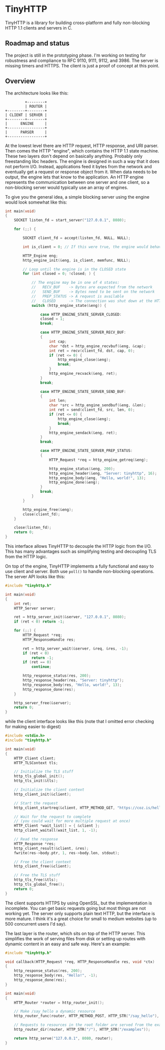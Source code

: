 # TinyHTTP

TinyHTTP is a library for building cross-platform and fully non-blocking HTTP 1.1 clients and servers in C.

## Roadmap and status

The project is still in the prototyping phase. I'm working on testing for robustness and compliance to RFC 9110, 9111, 9112, and 3986. The server is missing timers and HTTPS. The client is just a proof of concept at this point.

## Overview

The architecture looks like this:

```
         +--------+
         | ROUTER |
+--------+--------+
| CLIENT | SERVER |
+--------+--------+
|      ENGINE     |
+-----------------+
|      PARSER     |
+-----------------+
```

At the lowest level there are HTTP request, HTTP response, and URI parser. Then comes the HTTP "engine", which contains the HTTP 1.1 state machine. These two layers don't depend on basically anything. Probably only freestanding libc headers. The engine is designed in such a way that it does not perform I/O. Instead, applications feed it bytes from the network and eventually get a request or response object from it. When data needs to be output, the engine lets that know to the application. An HTTP engine represents the communication between one server and one client, so a non-blocking server would typically use an array of engines.

To give you the general idea, a simple blocking server using the engine would look somewhat like this:
```c
int main(void)
{
	SOCKET listen_fd = start_server("127.0.0.1", 8080);

	for (;;) {

		SOCKET client_fd = accept(listen_fd, NULL, NULL);

		int is_client = 0; // If this were true, the engine would behave as the client instead

		HTTP_Engine eng;
		http_engine_init(&eng, is_client, memfunc, NULL);

		// Loop until the engine is in the CLOSED state
		for (int closed = 0; !closed; ) {

			// The engine may be in one of 4 states:
			//   RECV_BUF    -> Bytes are expected from the network
			//   SEND_BUF    -> Bytes need to be sent on the network
			//   PREP_STATUS -> A request is available
			//   CLOSED      -> The connection was shut down at the HTTP level
			switch (http_engine_state(&eng)) {

				case HTTP_ENGINE_STATE_SERVER_CLOSED:
				closed = 1;
				break;

				case HTTP_ENGINE_STATE_SERVER_RECV_BUF:
				{
					int cap;
					char *dst = http_engine_recvbuf(&eng, &cap);
					int ret = recv(client_fd, dst, cap, 0);
					if (ret <= 0) {
						http_engine_close(&eng);
						break;
					}
					http_engine_recvack(&eng, ret);
				}
				break;

				case HTTP_ENGINE_STATE_SERVER_SEND_BUF:
				{
					int len;
					char *src = http_engine_sendbuf(&eng, &len);
					int ret = send(client_fd, src, len, 0);
					if (ret <= 0) {
						http_engine_close(&eng);
						break;
					}
					http_engine_sendack(&eng, ret);
				}
				break;

				case HTTP_ENGINE_STATE_SERVER_PREP_STATUS:
				{
					HTTP_Request *req = http_engine_getreq(&eng);

					http_engine_status(&eng, 200);
					http_engine_header(&eng, "Server: tinyhttp", 16);
					http_engine_body(&eng, "Hello, world!", 13);
					http_engine_done(&eng);
				}
				break;
			}
		}

		http_engine_free(&eng);
		close(client_fd);
	}

	close(listen_fd);
	return 0;
}
```
This interface allows TinyHTTP to decouple the HTTP logic from the I/O. This has many advantages such as simplifying testing and decoupling TLS from the HTTP logic.

On top of the engine, TinyHTTP implements a fully functional and easy to use client and server. Both use `poll()` to handle non-blocking operations. The server API looks like this:

```c
#include "tinyhttp.h"

int main(void)
{
	int ret;
	HTTP_Server server;

	ret = http_server_init(&server, "127.0.0.1", 8080);
	if (ret < 0) return -1;

	for (;;) {
		HTTP_Request *req;
		HTTP_ResponseHandle res;

		ret = http_server_wait(&server, &req, &res, -1);
		if (ret < 0)
			return -1;
		if (ret == 0)
			continue;

		http_response_status(res, 200);
		http_response_header(res, "Server: tinyhttp");
		http_response_body(res, "Hello, world!", 13);
		http_response_done(res);
	}

	http_server_free(&server);
	return 0;
}
```

while the client interface looks like this (note that I omitted error checking for making easier to digest)

```c
#include <stdio.h>
#include "tinyhttp.h"

int main(void)
{
	HTTP_Client client;
	HTTP_TLSContext tls;

	// Initialize the TLS stuff
	http_tls_global_init();
	http_tls_init(&tls);

	// Initialize the client context
	http_client_init(&client);

	// Start the request
	http_client_startreq(&client, HTTP_METHOD_GET, "https://coz.is/hello.html", NULL, 0, NULL, 0, &tls);

	// Wait for the request to complete
	// (you could wait for more multiple request at once)
	HTTP_Client *wait_list[] = { &client };
	http_client_waitall(wait_list, 1, -1);

	// Read the response
	HTTP_Response *res;
	http_client_result(&client, &res);
	fwrite(res->body.ptr, 1, res->body.len, stdout);

	// Free the client context
	http_client_free(&client);

	// Free the TLS stuff
	http_tls_free(&tls);
	http_tls_global_free();
	return 0;
}
```

The client supports HTTPS by using OpenSSL, but the implementation is incomplete. You can get basic requests going but most things are not working yet. The server only supports plain text HTTP, but the interface is more mature. I think it's a great choice for small to medium websites (up to 500 concurrent users I'd say).

The last layer is the router, which sits on top of the HTTP server. This simplifies the work of serving files from disk or setting up routes with dynamic content in an easy and safe way. Here's an example:

```c
#include "tinyhttp.h"

void callback(HTTP_Request *req, HTTP_ResponseHandle res, void *ctx)
{
	http_response_status(res, 200);
	http_response_body(res, "Hello!", -1);
	http_response_done(res);
}

int main(void)
{
	HTTP_Router *router = http_router_init();

	// Make /say_hello a dynamic resource
	http_router_func(router, HTTP_METHOD_POST, HTTP_STR("/say_hello"), callback, NULL);

	// Requests to resources in the root folder are served from the examples folder
	http_router_dir(router, HTTP_STR("/"), HTTP_STR("/examples"));

	return http_serve("127.0.0.1", 8080, router);
}
```
